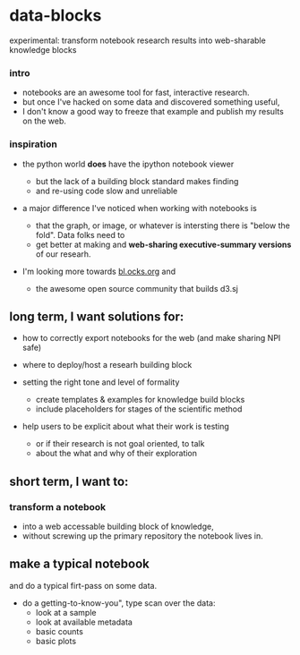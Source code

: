 # data-blocks
experimental: transform notebook research results into web-sharable knowledge blocks


### intro

* notebooks are an awesome tool for fast, interactive research.
* but once I've hacked on some data and discovered something useful,
* I don't know a good way to freeze that example and publish my results on the web.


### inspiration

* the python world **does** have the ipython notebook viewer
  * but the lack of a building block standard makes finding
  * and re-using code slow and unreliable
  
* a major difference I've noticed when working with notebooks is
  * that the graph, or image, or whatever is intersting there is "below the fold". Data folks need to
  * get better at making and **web-sharing executive-summary versions** of our researh.
  
* I'm looking more towards [bl.ocks.org](http://bl.ocks.org/mbostock) and
  * the awesome open source community that builds d3.sj


## long term, I want solutions for:

* how to correctly export notebooks for the web (and make sharing NPI safe)

* where to deploy/host a researh building block

* setting the right tone and level of formality
  * create templates & examples for knowledge build blocks
  * include placeholders for stages of the scientific method

* help users to be explicit about what their work is testing
  * or if their research is not goal oriented, to talk
  * about the what and why of their exploration


## short term, I want to:


### transform a notebook

* into a web accessable building block of knowledge,
* without screwing up the primary repository the notebook lives in.


## make a typical notebook

and do a typical firt-pass on some data.

* do a getting-to-know-you", type scan over the data:
  * look at a sample
  * look at available metadata
  * basic counts
  * basic plots
  
